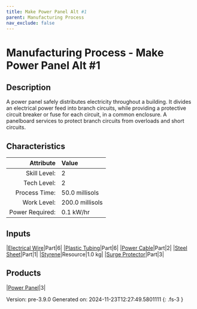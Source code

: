 ```yaml
---
title: Make Power Panel Alt #1
parent: Manufacturing Process
nav_exclude: false
---
```

# Manufacturing Process - Make Power Panel Alt #1

## Description
 A power panel safely distributes electricity throughout a building. It divides &#10;&#9;&#9;&#9;an electrical power feed into branch circuits, while providing a protective circuit &#10;&#9;&#9;&#9;breaker or fuse for each circuit, in a common enclosure. A panelboard services to protect &#10;&#9;&#9;&#9;branch circuits from overloads and short circuits. &#10;&#9;&#9;

## Characteristics

| Attribute      | Value |
|--------:|:------|
|Skill Level:|2|
|Tech Level:|2|
|Process Time:|50.0 millisols|
|Work Level:|200.0 millisols|
|Power Required:|0.1 kW/hr|

## Inputs

|[Electrical Wire](../part/electrical-wire.html)|Part|6|
|[Plastic Tubing](../part/plastic-tubing.html)|Part|6|
|[Power Cable](../part/power-cable.html)|Part|2|
|[Steel Sheet](../part/steel-sheet.html)|Part|1|
|[Styrene](../resource/styrene.html)|Resource|1.0 kg|
|[Surge Protector](../part/surge-protector.html)|Part|3|

## Products

|[Power Panel](../part/power-panel.html)|3|


Version: pre-3.9.0 Generated on: 2024-11-23T12:27:49.5801111
{: .fs-3 }

